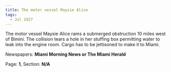 ```yaml
---  
title: The motor vessel Maysie Alice  
tags:  
  - Jul 1927  
---  
```

  
The motor vessel Maysie Alice rams a submerged obstruction 10 miles west of Bimini. The collision tears a hole in her stuffing box permitting water to leak into the engine room. Cargo has to be jettisoned to make it to Miami.  
  
Newspapers: **Miami Morning News or The Miami Herald**  
  
Page: **1**, Section: **N/A** 
